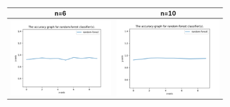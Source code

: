 n=6             |  n=10
:--------------:|:--------------------:
![](https://github.com/ahmdrz/spam-classifier/raw/master/results/random-forest/fig-1.png)  |  ![](https://github.com/ahmdrz/spam-classifier/raw/master/results/random-forest/fig-2.png)